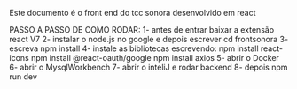 Este documento é o front end do tcc sonora
desenvolvido em react

PASSO A PASSO DE COMO RODAR:
1- antes de entrar baixar a extensão react V7
2- instalar o node.js no google e depois escrever cd frontsonora
3- escreva npm install
4- instale as bibliotecas escrevendo:
npm install react-icons
npm install @react-oauth/google
npm install axios
5- abrir o Docker
6- abrir o MysqlWorkbench
7- abrir o inteliJ e rodar backend
8- depois npm run dev
